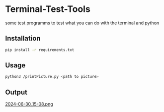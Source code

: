 # Terminal-Test-Tools

some test programms to test what you can do with the terminal and python


## Installation

```bash
pip install -r requirements.txt
```

## Usage

```bash
python3 /printPicture.py <path to picture>
```

## Output

[2024-06-30_15-08.png](https://raw.githubusercontent.com/ERR0RW0LF/Terminal-Test-Tools/main/2024-06-30_15-08.png)
